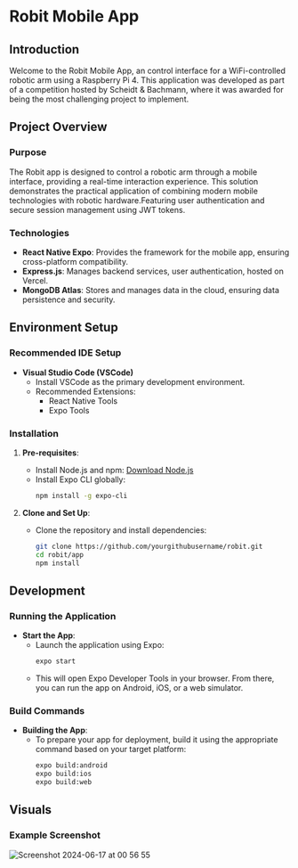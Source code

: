 # Robit Mobile App

## Introduction

Welcome to the Robit Mobile App, an control interface for a WiFi-controlled robotic arm using a Raspberry Pi 4. This application was developed as part of a competition hosted by Scheidt & Bachmann, where it was awarded for being the most challenging project to implement.

## Project Overview

### Purpose

The Robit app is designed to control a robotic arm through a mobile interface, providing a real-time interaction experience. This solution demonstrates the practical application of combining modern mobile technologies with robotic hardware.Featuring user authentication and secure session management using JWT tokens.

### Technologies

- **React Native Expo**: Provides the framework for the mobile app, ensuring cross-platform compatibility.
- **Express.js**: Manages backend services, user authentication, hosted on Vercel.
- **MongoDB Atlas**: Stores and manages data in the cloud, ensuring data persistence and security.

## Environment Setup

### Recommended IDE Setup

- **Visual Studio Code (VSCode)**
  - Install VSCode as the primary development environment.
  - Recommended Extensions:
    - React Native Tools
    - Expo Tools

### Installation

1. **Pre-requisites**:
   - Install Node.js and npm: [Download Node.js](https://nodejs.org/)
   - Install Expo CLI globally:
     ```bash
     npm install -g expo-cli
     ```

2. **Clone and Set Up**:
   - Clone the repository and install dependencies:
     ```bash
     git clone https://github.com/yourgithubusername/robit.git
     cd robit/app
     npm install
     ```

## Development

### Running the Application

- **Start the App**:
  - Launch the application using Expo:
    ```bash
    expo start
    ```
  - This will open Expo Developer Tools in your browser. From there, you can run the app on Android, iOS, or a web simulator.

### Build Commands

- **Building the App**:
  - To prepare your app for deployment, build it using the appropriate command based on your target platform:
    ```bash
    expo build:android
    expo build:ios
    expo build:web
    ```

## Visuals

### Example Screenshot

![Screenshot 2024-06-17 at 00 56 55](https://github.com/jakubperdoch/Robit/assets/65115839/06c8ca74-0d4a-44c7-be69-6c3692356cdc)




